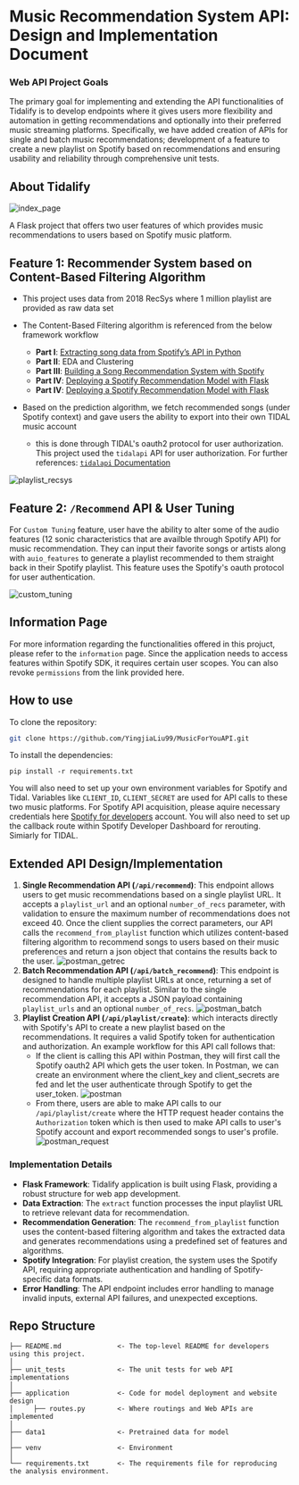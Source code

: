 # Music Recommendation System API: Design and Implementation Document

### Web API Project Goals

The primary goal for implementing and extending the API functionalities of Tidalify is to develop endpoints where it gives users more flexibility and automation in getting recommendations and optionally into their preferred music streaming platforms. Specifically, we have added creation of APIs for single and batch music recommendations; development of a feature to create a new playlist on Spotify based on recommendations and ensuring usability and reliability through comprehensive unit tests.

## About Tidalify

![index_page](./assets/index.png)

A Flask project that offers two user features of which provides music recommendations to users based on Spotify music platform.

## Feature 1: Recommender System based on Content-Based Filtering Algorithm

- This project uses data from 2018 RecSys where 1 million playlist are provided as raw data set
- The Content-Based Filtering algorithm is referenced from the below framework workflow

  - **Part I**: [Extracting song data from Spotify’s API in Python](https://cameronwwatts.medium.com/extracting-song-data-from-the-spotify-api-using-python-b1e79388d50)
  - **Part II**: EDA and Clustering
  - **Part III**: [Building a Song Recommendation System with Spotify](https://medium.com/@enjui.chang/part-iii-building-a-song-recommendation-system-with-spotify-cf76b52705e7)
  - **Part IV**: [Deploying a Spotify Recommendation Model with Flask](https://medium.com/@yaremko.nazar/deploying-a-spotify-recommendation-model-with-flask-20007b76a20f)
  - **Part IV**: [Deploying a Spotify Recommendation Model with Flask](https://medium.com/@yaremko.nazar/deploying-a-spotify-recommendation-model-with-flask-20007b76a20f)

- Based on the prediction algorithm, we fetch recommended songs (under Spotify context) and gave users the ability to export into their own TIDAL music account
  - this is done through TIDAL's oauth2 protocol for user authorization. This project used the `tidalapi` API for user authorization. For further references: [`tidalapi` Documentation](https://pypi.org/project/tidalapi/)

![playlist_recsys](./assets/playlist.png)

## Feature 2: `/Recommend` API & User Tuning

For `Custom Tuning` feature, user have the ability to alter some of the audio features (12 sonic characteristics that are availble through Spotify API) for music recommendation. They can input their favorite songs or artists along with `auio_features` to generate a playlist recommended to them straight back in their Spotify playlist. This feature uses the Spotify's oauth protocol for user authentication.

![custom_tuning](./assets/custom_tuning.png)

## Information Page

For more information regarding the functionalities offered in this projuct, please refer to the `information` page. Since the application needs to access features within Spotify SDK, it requires certain user scopes. You can also revoke `permissions` from the link provided here.

## How to use

To clone the repository:

```sh
git clone https://github.com/YingjiaLiu99/MusicForYouAPI.git
```

To install the dependencies:

```
pip install -r requirements.txt
```

You will also need to set up your own environment variables for Spotify and Tidal. Variables like `CLIENT_ID`, `CLIENT_SECRET` are used for API calls to these two music platforms. For Spotify API acquisition, please aquire necessary credentials here [Spotify for developers](https://developer.spotify.com/) account. You will also need to set up the callback route within Spotify Developer Dashboard for rerouting. Simiarly for TIDAL.

## Extended API Design/Implementation

1. **Single Recommendation API (`/api/recommend`)**: This endpoint allows users to get music recommendations based on a single playlist URL. It accepts a `playlist_url` and an optional `number_of_recs` parameter, with validation to ensure the maximum number of recommendations does not exceed 40. Once the client supplies the correct parameters, our API calls the `recommend_from_playlist` function which utilizes content-based filtering algorithm to recommend songs to users based on their music preferences and return a json object that contains the results back to the user.
   ![postman_getrec](./assets/postman_getrec.jpg)
2. **Batch Recommendation API (`/api/batch_recommend`)**: This endpoint is designed to handle multiple playlist URLs at once, returning a set of recommendations for each playlist. Similar to the single recommendation API, it accepts a JSON payload containing `playlist_urls` and an optional `number_of_recs`.
   ![postman_batch](./assets/postman_batch.jpg)
3. **Playlist Creation API (`/api/playlist/create`)**: which interacts directly with Spotify's API to create a new playlist based on the recommendations. It requires a valid Spotify token for authentication and authorization. An example workflow for this API call follows that:
   - If the client is calling this API within Postman, they will first call the Spotify oauth2 API which gets the user token. In Postman, we can create an environment where the client_key and client_secrets are fed and let the user authenticate through Spotify to get the user_token.
     ![postman](./assets/postman.jpg)
   - From there, users are able to make API calls to our `/api/playlist/create` where the HTTP request header contains the `Authorization` token which is then used to make API calls to user's Spotify account and export recommended songs to user's profile.
     ![postman_request](./assets/postman_request.jpg)

### Implementation Details

- **Flask Framework**: Tidalify application is built using Flask, providing a robust structure for web app development.
- **Data Extraction**: The `extract` function processes the input playlist URL to retrieve relevant data for recommendation.
- **Recommendation Generation**: The `recommend_from_playlist` function uses the content-based filtering algorithm and takes the extracted data and generates recommendations using a predefined set of features and algorithms.
- **Spotify Integration**: For playlist creation, the system uses the Spotify API, requiring appropriate authentication and handling of Spotify-specific data formats.
- **Error Handling**: The API endpoint includes error handling to manage invalid inputs, external API failures, and unexpected exceptions.

## Repo Structure

```
├── README.md              <- The top-level README for developers using this project.
│
├── unit_tests             <- The unit tests for web API implementations
│
├── application            <- Code for model deployment and website design
│     ├── routes.py        <- Where routings and Web APIs are implemented
│
├── data1                  <- Pretrained data for model
│
├── venv                   <- Environment
│
└── requirements.txt       <- The requirements file for reproducing the analysis environment.
```
